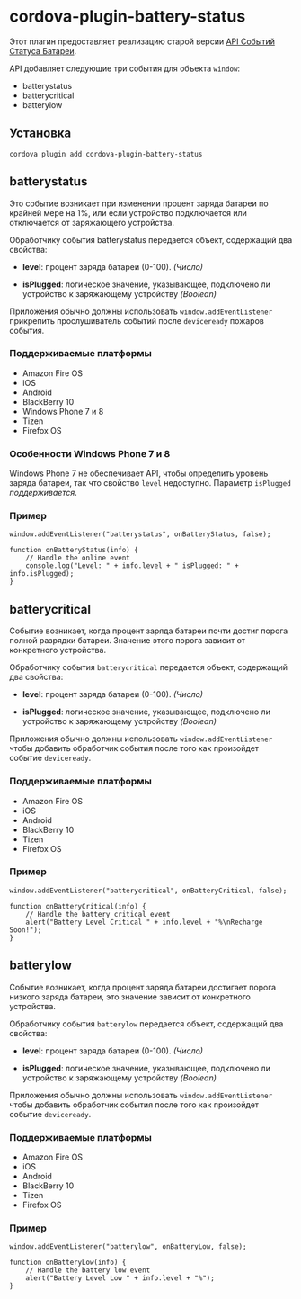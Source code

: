 <!---
    Licensed to the Apache Software Foundation (ASF) under one
    or more contributor license agreements.  See the NOTICE file
    distributed with this work for additional information
    regarding copyright ownership.  The ASF licenses this file
    to you under the Apache License, Version 2.0 (the
    "License"); you may not use this file except in compliance
    with the License.  You may obtain a copy of the License at

      http://www.apache.org/licenses/LICENSE-2.0

    Unless required by applicable law or agreed to in writing,
    software distributed under the License is distributed on an
    "AS IS" BASIS, WITHOUT WARRANTIES OR CONDITIONS OF ANY
    KIND, either express or implied.  See the License for the
    specific language governing permissions and limitations
    under the License.
-->

# cordova-plugin-battery-status

Этот плагин предоставляет реализацию старой версии [API Событий Статуса Батареи][1].

 [1]: http://www.w3.org/TR/2011/WD-battery-status-20110915/

API добавляет следующие три события для объекта `window`:

*   batterystatus
*   batterycritical
*   batterylow

## Установка

    cordova plugin add cordova-plugin-battery-status
    

## batterystatus

Это событие возникает при изменении процент заряда батареи по крайней мере на 1%, или если устройство подключается или отключается от заряжающего устройства.

Обработчику события batterystatus передается объект, содержащий два свойства:

*   **level**: процент заряда батареи (0-100). *(Число)*

*   **isPlugged**: логическое значение, указывающее, подключено ли устройство к заряжающему устройству *(Boolean)*

Приложения обычно должны использовать `window.addEventListener` прикрепить прослушиватель событий после `deviceready` пожаров события.

### Поддерживаемые платформы

*   Amazon Fire OS
*   iOS
*   Android
*   BlackBerry 10
*   Windows Phone 7 и 8
*   Tizen
*   Firefox OS

### Особенности Windows Phone 7 и 8

Windows Phone 7 не обеспечивает API, чтобы определить уровень заряда батареи, так что свойство `level` недоступно. Параметр `isPlugged` *поддерживается*.

### Пример

    window.addEventListener("batterystatus", onBatteryStatus, false);
    
    function onBatteryStatus(info) {
        // Handle the online event
        console.log("Level: " + info.level + " isPlugged: " + info.isPlugged);
    }
    

## batterycritical

Событие возникает, когда процент заряда батареи почти достиг порога полной разрядки батареи. Значение этого порога зависит от конкретного устройства.

Обработчику события `batterycritical` передается объект, содержащий два свойства:

*   **level**: процент заряда батареи (0-100). *(Число)*

*   **isPlugged**: логическое значение, указывающее, подключено ли устройство к заряжающему устройству *(Boolean)*

Приложения обычно должны использовать `window.addEventListener` чтобы добавить обработчик события после того как произойдет событие `deviceready`.

### Поддерживаемые платформы

*   Amazon Fire OS
*   iOS
*   Android
*   BlackBerry 10
*   Tizen
*   Firefox OS

### Пример

    window.addEventListener("batterycritical", onBatteryCritical, false);
    
    function onBatteryCritical(info) {
        // Handle the battery critical event
        alert("Battery Level Critical " + info.level + "%\nRecharge Soon!");
    }
    

## batterylow

Событие возникает, когда процент заряда батареи достигает порога низкого заряда батареи, это значение зависит от конкретного устройства.

Обработчику события `batterylow` передается объект, содержащий два свойства:

*   **level**: процент заряда батареи (0-100). *(Число)*

*   **isPlugged**: логическое значение, указывающее, подключено ли устройство к заряжающему устройству *(Boolean)*

Приложения обычно должны использовать `window.addEventListener` чтобы добавить обработчик события после того как произойдет событие `deviceready`.

### Поддерживаемые платформы

*   Amazon Fire OS
*   iOS
*   Android
*   BlackBerry 10
*   Tizen
*   Firefox OS

### Пример

    window.addEventListener("batterylow", onBatteryLow, false);
    
    function onBatteryLow(info) {
        // Handle the battery low event
        alert("Battery Level Low " + info.level + "%");
    }
